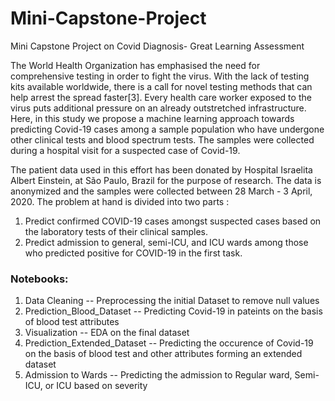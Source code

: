 # Mini-Capstone-Project
Mini Capstone Project on Covid Diagnosis- Great Learning Assessment

The World Health Organization has emphasised the need for comprehensive testing in order to fight the virus. With the lack of testing kits available worldwide, there is a call for novel testing methods that can help arrest the spread faster[3]. Every health care worker exposed to the virus puts additional pressure on an already outstretched infrastructure. Here, in this study we propose a machine learning approach towards predicting Covid-19 cases among a sample population who have undergone other clinical tests and blood spectrum tests. The samples were collected during a hospital visit for a suspected case of Covid-19. 

The patient data used in this effort has been donated by Hospital Israelita Albert Einstein, at São Paulo, Brazil for the purpose of research. The data is anonymized and the samples were collected between 28 March - 3 April, 2020. The problem at hand is divided into two parts : 

1. Predict confirmed COVID-19 cases amongst suspected cases based on the laboratory tests of their clinical samples. 
2. Predict admission to general, semi-ICU, and ICU wards among those who predicted positive for COVID-19 in the first task.

### Notebooks:
1. Data Cleaning -- Preprocessing the initial Dataset to remove null values
2. Prediction_Blood_Dataset -- Predicting Covid-19 in  pateints on the basis of blood test attributes
3. Visualization -- EDA on the final dataset
4. Prediction_Extended_Dataset -- Predicting the occurence of Covid-19 on the basis of blood test and other attributes forming an extended dataset
5. Admission to Wards -- Predicting the admission to Regular ward, Semi-ICU, or ICU based on severity
